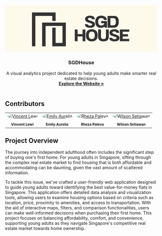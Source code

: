 <!-- PROJECT LOGO -->
<br />
<div align="center">
  <a href="https://sgdhouse.vercel.app/">
    <img src="public/logoWide.png" alt="Logo" wi![alt text](image.png)dth="200" >
  </a>

  <h3 align="center">SGDHouse</h3>

  <p align="center">
    A visual analytics project dedicated to help young adults make smarter real estate decisions.
    <br />
    <a href="https://sgdhouse.vercel.app/"><strong>Explore the Website »</strong></a>
    <br />
    <br />
</div>

## Contributors

<table style="border-collapse: collapse; border: none;">
  <tr>
    <!-- Each contributor's image in a separate cell -->
    <td align="center" style="min-width:80px;">
      <a href="https://github.com/vincentlewi">
        <img src="https://github.com/vincentlewi.png?size=100" width="80" height="80" alt="Vincent Lewi" style="border-radius:50%;"/>
      </a>
    </td>
    <td align="center" style="min-width:80px;">
      <a href="https://github.com/emilyaurelia">
        <img src="https://github.com/emilyaurelia.png?size=100" width="80" height="80" alt="Emily Aurelia" style="border-radius:50%;"/>
      </a>
    </td>
    <td align="center" style="min-width:80px;">
      <a href="https://github.com/rhezapaleva">
        <img src="https://github.com/rhezapaleva.png?size=100" width="80" height="80" alt="Rheza Paleva" style="border-radius:50%;"/>
      </a>
    </td>
    <td align="center" style="min-width:80px;">
      <a href="https://github.com/wils2010">
        <img src="https://github.com/wils2010.png?size=100" width="80" height="80" alt="Wilson Setiawan" style="border-radius:50%;"/>
      </a>
    </td>

  </tr>
  <tr>
    <!-- Each contributor's name in a separate cell -->
    <td align="center">
      <a href="https://github.com/vincentlewi"><sub><b>Vincent Lewi</b></sub></a>
    </td>
    <td align="center">
      <a href="https://github.com/emilyaurelia"><sub><b>Emily Aurelia</b></sub></a>
    </td>
    <td align="center">
      <a href="https://github.com/rhezapaleva"><sub><b>Rheza Paleva</b></sub></a>
    </td>
        <td align="center">
      <a href="https://github.com/vittotedja"><sub><b>Wilson Setiawan</b></sub></a>
    </td>
  </tr>
</table>

## Project Overview
The journey into independent adulthood often includes the significant step of buying one's first home. For young adults in Singapore, sifting through the complex real estate market to find housing that is both affordable and accommodating can be daunting, given the vast amount of scattered information. 

To tackle this issue, we've crafted a user-friendly web application designed to guide young adults toward identifying the best value-for-money flats in Singapore. This application offers detailed data analysis and visualization tools, allowing users to examine housing options based on criteria such as location, price, proximity to amenities, and access to transportation. With the aid of interactive maps, filters, and comparison functionalities, users can make well-informed decisions when purchasing their first home. This project focuses on balancing affordability, comfort, and convenience, supporting young adults as they navigate Singapore's competitive real estate market towards home ownership.